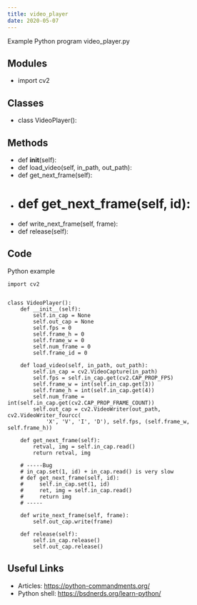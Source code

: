 ```yaml
---
title: video_player
date: 2020-05-07
---
```

Example Python program video_player.py

## Modules

* import cv2

## Classes

* class VideoPlayer():

## Methods

* def __init__(self):
* def load_video(self, in_path, out_path):
* def get_next_frame(self):
* # def get_next_frame(self, id):
* def write_next_frame(self, frame):
* def release(self):

## Code

Python example

    import cv2
    
    
    class VideoPlayer():
        def __init__(self):
            self.in_cap = None
            self.out_cap = None
            self.fps = 0
            self.frame_h = 0
            self.frame_w = 0
            self.num_frame = 0
            self.frame_id = 0
    
        def load_video(self, in_path, out_path):
            self.in_cap = cv2.VideoCapture(in_path)
            self.fps = self.in_cap.get(cv2.CAP_PROP_FPS)
            self.frame_w = int(self.in_cap.get(3))
            self.frame_h = int(self.in_cap.get(4))
            self.num_frame = int(self.in_cap.get(cv2.CAP_PROP_FRAME_COUNT))
            self.out_cap = cv2.VideoWriter(out_path,  cv2.VideoWriter_fourcc(
                'X', 'V', 'I', 'D'), self.fps, (self.frame_w, self.frame_h))
    
        def get_next_frame(self):
            retval, img = self.in_cap.read()
            return retval, img
    
        # -----Bug
        # in_cap.set(1, id) + in_cap.read() is very slow
        # def get_next_frame(self, id):
        #     self.in_cap.set(1, id)
        #     ret, img = self.in_cap.read()
        #     return img
        # -----
    
        def write_next_frame(self, frame):
            self.out_cap.write(frame)
    
        def release(self):
            self.in_cap.release()
            self.out_cap.release()

## Useful Links

- Articles: https://python-commandments.org/
- Python shell: https://bsdnerds.org/learn-python/
